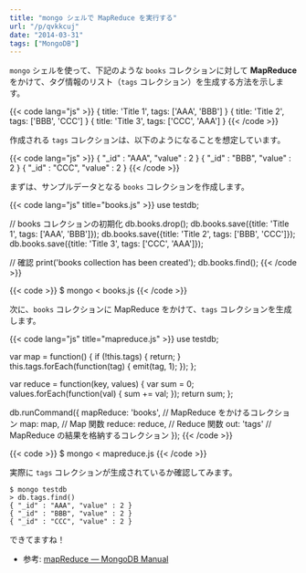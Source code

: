 ```yaml
---
title: "mongo シェルで MapReduce を実行する"
url: "/p/qvkkcuj"
date: "2014-03-31"
tags: ["MongoDB"]
---
```


`mongo` シェルを使って、下記のような `books` コレクションに対して **MapReduce** をかけて、タグ情報のリスト（`tags` コレクション）を生成する方法を示します。

{{< code lang="js" >}}
{ title: 'Title 1', tags: ['AAA', 'BBB'] }
{ title: 'Title 2', tags: ['BBB', 'CCC'] }
{ title: 'Title 3', tags: ['CCC', 'AAA'] }
{{< /code >}}

作成される `tags` コレクションは、以下のようになることを想定しています。

{{< code lang="js" >}}
{ "_id" : "AAA", "value" : 2 }
{ "_id" : "BBB", "value" : 2 }
{ "_id" : "CCC", "value" : 2 }
{{< /code >}}

まずは、サンプルデータとなる `books` コレクションを作成します。

{{< code lang="js" title="books.js" >}}
use testdb;

// books コレクションの初期化
db.books.drop();
db.books.save({title: 'Title 1', tags: ['AAA', 'BBB']});
db.books.save({title: 'Title 2', tags: ['BBB', 'CCC']});
db.books.save({title: 'Title 3', tags: ['CCC', 'AAA']});

// 確認
print('books collection has been created');
db.books.find();
{{< /code >}}

{{< code >}}
$ mongo < books.js
{{< /code >}}

次に、`books` コレクションに MapReduce をかけて、`tags` コレクションを生成します。

{{< code lang="js" title="mapreduce.js" >}}
use testdb;

var map = function() {
  if (!this.tags) {
    return;
  }
  this.tags.forEach(function(tag) {
    emit(tag, 1);
  });
};

var reduce = function(key, values) {
  var sum = 0;
  values.forEach(function(val) {
    sum += val;
  });
  return sum;
};

db.runCommand({
  mapReduce: 'books',  // MapReduce をかけるコレクション
  map: map,            // Map 関数
  reduce: reduce,      // Reduce 関数
  out: 'tags'          // MapReduce の結果を格納するコレクション
});
{{< /code >}}

{{< code >}}
$ mongo < mapreduce.js
{{< /code >}}


実際に `tags` コレクションが生成されているか確認してみます。

```console
$ mongo testdb
> db.tags.find()
{ "_id" : "AAA", "value" : 2 }
{ "_id" : "BBB", "value" : 2 }
{ "_id" : "CCC", "value" : 2 }
```

できてますね！

- 参考: [mapReduce — MongoDB Manual](http://docs.mongodb.org/manual/reference/command/mapReduce/)

